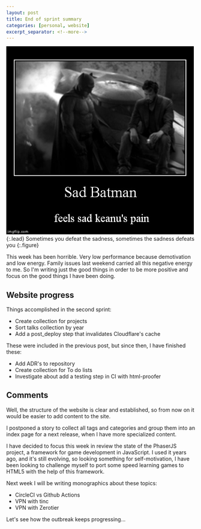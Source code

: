```yaml
---
layout: post
title: End of sprint summary
categories: [personal, website]
excerpt_separator: <!--more-->
---
```


![Sad batman meet sad keanu](/assets/img/sad-batman-keanu.jpg){:.lead}
Sometimes you defeat the sadness, sometimes the sadness defeats you
{:.figure}

This week has been horrible.  Very low performance because demotivation and low
 energy.  Family issues last weekend carried all this negative energy to me.
  So I'm writing just the good things in order to be more positive and focus on
the good things I have been doing.

<!--more-->

## Website progress

Things accomplished in the second sprint:

* Create collection for projects
* Sort talks collection by year
* Add a post_deploy step that invalidates Cloudflare's cache

These were included in the previous post, but since then, I have finished these:

* Add ADR's to repository
* Create collection for To do lists
* Investigate about add a testing step in CI with html-proofer

## Comments

Well, the structure of the website is clear and established, so from now on it
 would be easier to add content to the site.

I postponed a story to collect all tags and categories and group them into an
 index page for a next release, when I have more specialized content.

I have decided to focus this week in review the state of the PhaserJS project,
 a framework for game development in JavaScript.  I used it years ago, and it's
 still evolving, so looking something for self-motivation, I have been looking
 to challenge myself to port some speed learning games to HTML5 with the help
 of this framework.

Next week I will be writing monographics about these topics: 

* CircleCI vs Github Actions
* VPN with tinc
* VPN with Zerotier

Let's see how the outbreak keeps progressing...